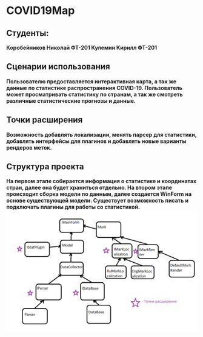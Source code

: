 # COVID19Map
## Студенты:
**Коробейников Николай ФТ-201
Кулемин Кирилл ФТ-201**
## Сценарии использования
**Пользователю предоставляется интерактивная карта, а так же данные по статистике распространения COVID-19. Пользователь может просматривать статистику по странам, а так же смотреть различные статистические прогнозы и данные.**
## Точки расширения
**Возможность добавлять локализации, менять парсер для статистики, добавлять интерфейсы для плагинов и добавлять новые варианты рендеров меток.**
## Структура проекта
**На первом этапе собирается информация о статистике и координатах стран, далее она будет храниться отдельно. На втором этапе происходит сборка модели по данным, далее создается WinForm на основе существующей модели. Существует возможность писать и подключать плагины для работы со статистикой.**
**![Структура классов](Structure.png)**
